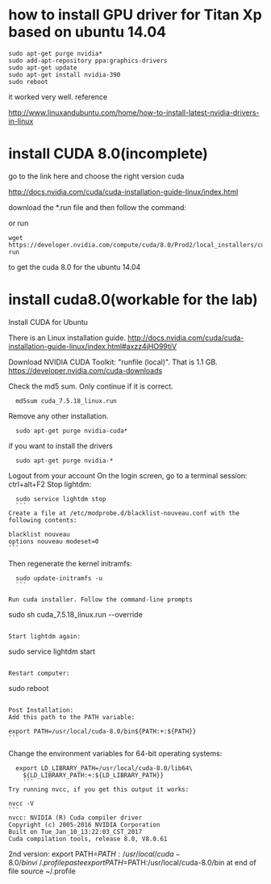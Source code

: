 
# how to install GPU driver for Titan Xp based on ubuntu 14.04
```
sudo apt-get purge nvidia*
sudo add-apt-repository ppa:graphics-drivers
sudo apt-get update
sudo apt-get install nvidia-390
sudo reboot
```
it worked very well.
reference

http://www.linuxandubuntu.com/home/how-to-install-latest-nvidia-drivers-in-linux


# install CUDA 8.0(incomplete)
go to the link here and choose the right version cuda

http://docs.nvidia.com/cuda/cuda-installation-guide-linux/index.html


download the *.run file and then follow the command:

or run


```
wget https://developer.nvidia.com/compute/cuda/8.0/Prod2/local_installers/cuda_8.0.61_375.26_linux-run
```
to get the cuda 8.0 for the ubuntu 14.04



# install cuda8.0(workable for the lab)
Install CUDA for Ubuntu

There is an Linux installation guide. 
  http://docs.nvidia.com/cuda/cuda-installation-guide-linux/index.html#axzz4jHO99tiV

Download NVIDIA CUDA Toolkit: "runfile (local)". That is 1.1 GB.
  https://developer.nvidia.com/cuda-downloads

Check the md5 sum. Only continue if it is correct.
```
  md5sum cuda_7.5.18_linux.run
```
Remove any other installation.
```
  sudo apt-get purge nvidia-cuda*
  ```
if you want to install the drivers
```
  sudo apt-get purge nvidia-*
  ```

Logout from your account 
  On the login screen, go to a terminal session:
    ctrl+alt+F2
  Stop lightdm:
  ```
    sudo service lightdm stop
    ```
  Create a file at /etc/modprobe.d/blacklist-nouveau.conf with the following contents:
  ```
    blacklist nouveau 
    options nouveau modeset=0
    ```
  Then regenerate the kernel initramfs:
  ```
    sudo update-initramfs -u
    ```

Run cuda installer. Follow the command-line prompts
```
  sudo sh cuda_7.5.18_linux.run --override
  ```

Start lightdm again:
```
  sudo service lightdm start
  ```

Restart computer:
```
  sudo reboot
  ```

Post Installation:
  Add this path to the PATH variable:
  ```
    export PATH=/usr/local/cuda-8.0/bin${PATH:+:${PATH}}
    ```
  Change the environment variables for 64-bit operating systems:
  ```
    export LD_LIBRARY_PATH=/usr/local/cuda-8.0/lib64\
      ${LD_LIBRARY_PATH:+:${LD_LIBRARY_PATH}}
      ```
  Try running nvcc, if you get this output it works:
  ```
    nvcc -V
    ```
    nvcc: NVIDIA (R) Cuda compiler driver
    Copyright (c) 2005-2016 NVIDIA Corporation
    Built on Tue_Jan_10_13:22:03_CST_2017
    Cuda compilation tools, release 8.0, V8.0.61

2nd version:
export PATH=$PATH:/usr/local/cuda-8.0/bin
vi ~/.profile
paste export PATH=$PATH:/usr/local/cuda-8.0/bin at end of file
source ~/.profile
